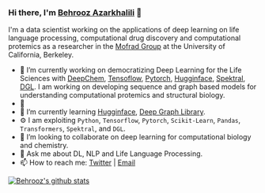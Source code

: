 ### Hi there, I'm [Behrooz Azarkhalili](https://twitter.com/Azarkhalili) 👋


I'm a data scientist working on the applications of deep learning on life language processing, computational drug discovery and computational protemics as a researcher in the [Mofrad Group](https://llp.berkeley.edu/people/) at the University of California, Berkeley.

- 🧠 I’m currently working on democratizing Deep Learning for the Life Sciences with [DeepChem](https://github.com/deepchem/deepchem), [Tensoflow](https://github.com/tensorflow), [Pytorch](https://github.com/pytorch), [Hugginface](https://github.com/huggingface/nlp), [Spektral](https://github.com/danielegrattarola/spektral/), [DGL](https://github.com/dmlc/dgl). I am working on developing sequence and graph based models for understanding computational protemics and structural biology.
- 🔬 
- 🌱 I’m currently learning [Hugginface](https://github.com/huggingface/nlp), [Deep Graph Library](https://github.com/dmlc/dgl). 
- ⚙️ I am exploiting `Python`, `Tensorflow`, `Pytorch`, `Scikit-Learn`, `Pandas`, `Transformers`, `Spektral`, and `DGL`.
- 👯 I’m looking to collaborate on deep learning for computational biology and chemistry.
- 💬 Ask me about DL, NLP and Life Language Processing.
- 📫 How to reach me: [Twitter](https://twitter.com/Azarkhalili) | [Email](ermiaazarkhalili@gmail.com)

[![Behrooz's github stats](https://github-readme-stats.vercel.app/api?username=behroozazarkhalili)](https://github.com/anuraghazra/github-readme-stats)
